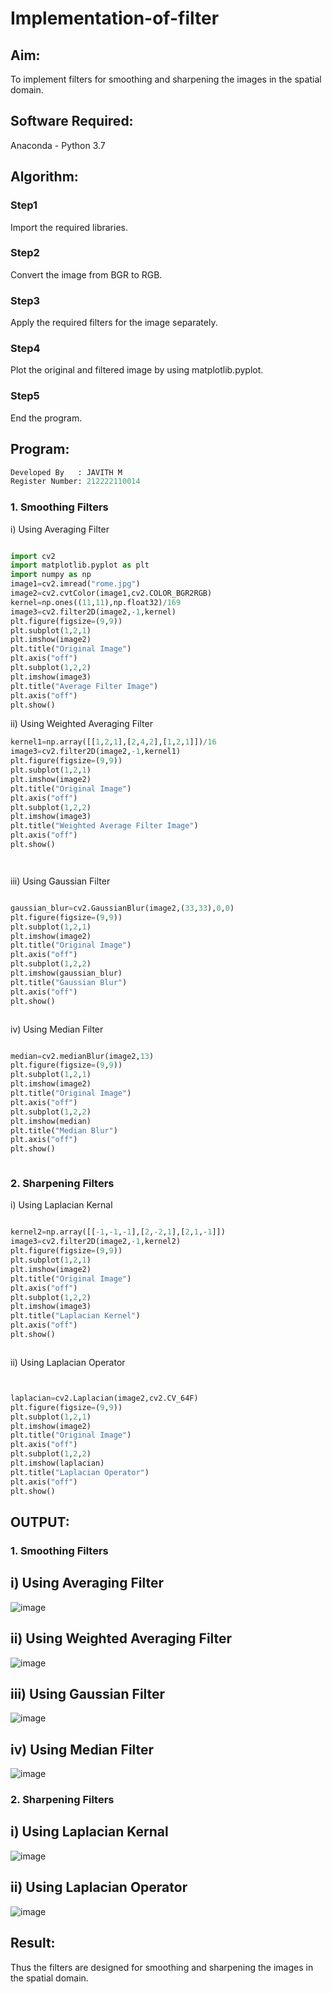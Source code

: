 # Implementation-of-filter


## Aim:
To implement filters for smoothing and sharpening the images in the spatial domain.

## Software Required:
Anaconda - Python 3.7
## Algorithm:
### Step1
Import the required libraries.


### Step2
Convert the image from BGR to RGB.


### Step3
Apply the required filters for the image separately.


### Step4
Plot the original and filtered image by using matplotlib.pyplot.


### Step5
End the program.


## Program:
```py
Developed By   : JAVITH M
Register Number: 212222110014
```
### 1. Smoothing Filters

i) Using Averaging Filter
```Python

import cv2
import matplotlib.pyplot as plt
import numpy as np
image1=cv2.imread("rome.jpg")
image2=cv2.cvtColor(image1,cv2.COLOR_BGR2RGB)
kernel=np.ones((11,11),np.float32)/169
image3=cv2.filter2D(image2,-1,kernel)
plt.figure(figsize=(9,9))
plt.subplot(1,2,1)
plt.imshow(image2)
plt.title("Original Image")
plt.axis("off")
plt.subplot(1,2,2)
plt.imshow(image3)
plt.title("Average Filter Image")
plt.axis("off")
plt.show()

```
ii) Using Weighted Averaging Filter
```Python
kernel1=np.array([[1,2,1],[2,4,2],[1,2,1]])/16
image3=cv2.filter2D(image2,-1,kernel1)
plt.figure(figsize=(9,9))
plt.subplot(1,2,1)
plt.imshow(image2)
plt.title("Original Image")
plt.axis("off")
plt.subplot(1,2,2)
plt.imshow(image3)
plt.title("Weighted Average Filter Image")
plt.axis("off")
plt.show()




```
iii) Using Gaussian Filter
```Python

gaussian_blur=cv2.GaussianBlur(image2,(33,33),0,0)
plt.figure(figsize=(9,9))
plt.subplot(1,2,1)
plt.imshow(image2)
plt.title("Original Image")
plt.axis("off")
plt.subplot(1,2,2)
plt.imshow(gaussian_blur)
plt.title("Gaussian Blur")
plt.axis("off")
plt.show()



```

iv) Using Median Filter
```Python

median=cv2.medianBlur(image2,13)
plt.figure(figsize=(9,9))
plt.subplot(1,2,1)
plt.imshow(image2)
plt.title("Original Image")
plt.axis("off")
plt.subplot(1,2,2)
plt.imshow(median)
plt.title("Median Blur")
plt.axis("off")
plt.show()



```

### 2. Sharpening Filters
i) Using Laplacian Kernal
```Python

kernel2=np.array([[-1,-1,-1],[2,-2,1],[2,1,-1]])
image3=cv2.filter2D(image2,-1,kernel2)
plt.figure(figsize=(9,9))
plt.subplot(1,2,1)
plt.imshow(image2)
plt.title("Original Image")
plt.axis("off")
plt.subplot(1,2,2)
plt.imshow(image3)
plt.title("Laplacian Kernel")
plt.axis("off")
plt.show()



```
ii) Using Laplacian Operator
```Python


laplacian=cv2.Laplacian(image2,cv2.CV_64F)
plt.figure(figsize=(9,9))
plt.subplot(1,2,1)
plt.imshow(image2)
plt.title("Original Image")
plt.axis("off")
plt.subplot(1,2,2)
plt.imshow(laplacian)
plt.title("Laplacian Operator")
plt.axis("off")
plt.show()


```


## OUTPUT:


### 1. Smoothing Filters

## i) Using Averaging Filter


![image](https://github.com/user-attachments/assets/61c2f1e6-0f7a-406b-ac05-7867df203215)



## ii) Using Weighted Averaging Filter

![image](https://github.com/user-attachments/assets/b0d19fe3-fbd8-4517-b4cc-349f6ce8637b)




## iii) Using Gaussian Filter

![image](https://github.com/user-attachments/assets/e0a24262-36f2-475e-886b-2fd480353711)




## iv) Using Median Filter

![image](https://github.com/user-attachments/assets/5076dc66-61ca-4714-8cef-2f9b1d4041a2)




### 2. Sharpening Filters

## i) Using Laplacian Kernal

![image](https://github.com/user-attachments/assets/89d30b17-bcde-43d0-818d-a3952e2a9b30)



## ii) Using Laplacian Operator

![image](https://github.com/user-attachments/assets/9ceca164-6088-4c74-a9cd-c9e0f19e7846)




## Result:
Thus the filters are designed for smoothing and sharpening the images in the spatial domain.
